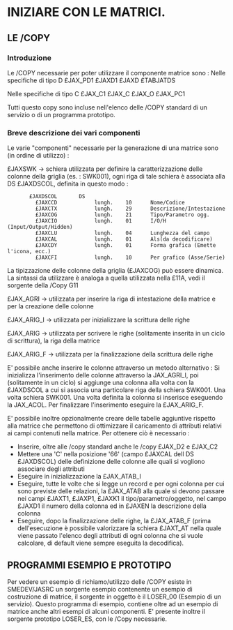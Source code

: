 # INIZIARE CON LE MATRICI.

## LE /COPY

### Introduzione
Le /COPY necessarie per poter utilizzare il componente matrice sono : 
Nelle specifiche di tipo D
£JAX_PD1
£JAXD1
£JAXD
£TABJATDS

Nelle specifiche di tipo C
£JAX_C1
£JAX_C
£JAX_O
£JAX_PC1

Tutti questo copy sono incluse nell'elenco delle /COPY standard di un servizio o di un programma prototipo.

### Breve descrizione dei vari componenti

Le varie "componenti" necessarie per la generazione di una matrice sono (in ordine di utilizzo) : 

£JAXSWK -> schiera utilizzata per definire la caratterizzazione delle colonne della griglia (es. : SWK001), ogni riga di tale schiera è associata alla DS £JAXDSCOL, definita in questo modo : 

           £JAXDSCOL       DS
             £JAXCCD            lungh.    10      Nome/Codice
             £JAXCTX            lungh.    29      Descrizione/Intestazione
             £JAXCOG            lungh.    21      Tipo/Parametro ogg.
             £JAXCIO            lungh.    01      I/O/H (Input/Output/Hidden)
             £JAXCLU            lungh.    04      Lunghezza del campo
             £JAXCAL            lungh.    01      Als(da decodificare)
             £JAXCDY            lungh.    01      Forma grafica (Emette l'icona, ecc.)
             £JAXCFI            lungh.    10      Per grafico (Asse/Serie)

 La tipizzazione delle colonne della griglia (£JAXCOG) può essere dinamica.
 La sintassi da utilizzare è analoga a quella  utilizzata nella £11A, vedi il sorgente della /Copy G11

 £JAX_AGRI -> utilizzata per inserire la riga di intestazione della  matrice e per la creazione delle colonne

 £JAX_ARIG_I -> utilizzata per inizializzare la scrittura delle righe

 £JAX_ARIG -> utilizzata per scrivere le righe (solitamente inserita in un  ciclo di scrittura), la riga della matrice

 £JAX_ARIG_F -> utilizzata per la finalizzazione della scrittura delle righe

 E' possibile anche inserire le colonne attraverso un metodo alternativo : 
 Si inizializza l'inserimento delle colonne attraverso la JAX_AGRI_I,  poi (solitamente in un ciclo) si aggiunge una colonna
 alla volta con la £JAXDSCOL a cui si associa una particolare riga della schiera SWK001. Una volta
 schiera SWK001. Una volta definita la colonna si inserisce  eseguendo la JAX_ACOL. Per finalizzare l'inserimento eseguire la £JAX_ARIG_F.

 E' possibile inoltre opzionalmente creare delle tabelle aggiuntive  rispetto alla matrice che permettono di ottimizzare il caricamento di  attributi relativi ai campi contenuti nella matrice.
 Per ottenere ciò è necessario : 
 - Inserire, oltre alle /copy standard anche le /copy £JAX_D2 e £JAX_C2
 - Mettere una 'C' nella posizione '66' (campo £JAXCAL dell DS £JAXDSCOL)    delle definizione delle  colonne alle quali si vogliono    associare degli attributi
 - Eseguire in inizializzazione la £JAX_ATAB_I
 - Eseguire, tutte le volte che si legge un record e per ogni colonna    per cui sono previste delle relazioni, la £JAX_ATAB alla quale si    devono passare nei campi £JAXT1, £JAXP1, £JAXK1 il tipo/parametro/oggetto,    nel campo £JAXD1 il numero della colonna ed in £JAXEN la descrizione    della colonna
 - Eseguire, dopo la finalizzazione delle righe, la £JAX_ATAB_F (prima    dell'esecuzione è possibile valorizzare la schiera £JAXT_AT nella quale    viene passato l'elenco degli attributi di ogni colonna che si vuole calcolare,    di default viene sempre eseguita la decodifica).

## PROGRAMMI ESEMPIO E PROTOTIPO

Per vedere un esempio di richiamo/utilizzo delle /COPY esiste in SMEDEV/JASRC un sorgente esempio contenente un esempio di costruzione di matrice, il sorgente in oggetto è il LOSER_00 (Esempio di un servizio). Questo programma di esempio, contiene oltre ad un esempio di matrice anche altri esempi di alcuni componenti.
E' presente inoltre il sorgente prototipo LOSER_ES, con le /Copy necessarie.

